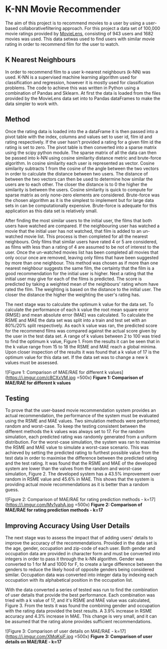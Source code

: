 # K-NN Movie Recommender

The aim of this project is to recommend movies to a user by using a user-based collaborativefiltering approach. For this project a data set of 100,000 movie ratings provided by [MovieLens](https://grouplens.org/datasets/movielens/100k/), consisting of 943 users and 1682 movies was used. This data setwas used to find users with similar movie rating in order to recommend film for the user to watch.


## K Nearest Neighbours
In order to recommend film to a user k-nearest neighbours (k-NN) was used. K-NN is a supervised machine learning algorithm used for classification and regression, however it is mostly used for classification problems.  The code to achieve this was written in Python using a combination of Pandas and Sklearn. At first the data is loaded from the files provided by the MovieLens data set into to Pandas dataFrames to make the data simpler to work with. 

## Method
Once the rating data is loaded into the a dataFrame it is then passed into a pivot table with the index, columns and values set to user id, film id and rating respectively. If the user hasn't provided a rating for a given film id the rating is set to zero. The pivot table is then converted into a sparse matrix using the scipy python module. The sparse matrix of all the data can then be passed into k-NN using cosine similarity distance metric and brute-force algorithm. In cosine similarity each user is represented as vector. Cosine similarity subtracts 1 from the cosine of the angle between the two vectors in order to calculate the distance between two users. The distance of between the two vectors can then be used to determine how similar the users are to each other. The closer the distance is to 0 the higher the similarity is between the users. Cosine similarity is quick to compute for sparse matrix as only none-zero elements are considered. Brute-force was the chosen algorithm as it is the simplest to implement but for large data sets in can be computationally expensive. Brute-force is adequate for this application as this data set is relatively small. 


After finding the most similar users to the initial user, the films that both users have watched are compared.  If the neighbouring user has watched a movie that the initial user has not watched, that film is added to an un-watched movie list. This process is then completed for all the nearest neighbours. Only films that similar users have rated 4 or 5 are considered, as films with less than a rating of 4 are assumed to be not of interest to the user.  Once the un-watched movies list has been completed all movies that only occur once are removed, leaving only films that have been suggested by more than one neighbour. This method was chosen as if more than one nearest neighbour suggests the same film, the certainty that the film is a good recommendation for the initial user is higher. Next a rating that the initial user may give for each of the films is predicted. The score is predicted by taking a weighted mean of the neighbours' rating whom have rated the film. The weighting is based on the distance to the initial user. The closer the distance the higher the weighting the user's rating has. 

  
The next stage was to calculate the optimum k value for the data set. To calculate the performance of each k value the root mean square error (RMSE) and mean absolute error (MAE) was calculated. To calculate the RSME and MAE the data set was split into a train and test set with an 80\%/20\% split respectively. As each k value was ran, the predicted score for the recommend films was compared against the actual score given by the user in the test data set. A range of k values between 2 to 100 was tried to find the optimum k value, Figure 1. From the results it can be seen that in the k value range from 15 to 18 the RSME and MAE reach a global minima. Upon closer inspection of the results it was found that a k value of 17 is the optimum value for this data set. If the data set was to change a new k values must be assessed. 

![Figure 1: Comparison of MAE/RAE for different k values](https://i.imgur.com/c8CXxVM.jpg =500x)
**Figure 1: Comparison of MAE/RAE for different k values**

## Testing
To prove that the user-based movie recommendation system provides an actual recommendation, the performance of the system must be evaluated using the RSME and MAE values. Two simulation methods were performed; random and worst-case. To keep the testing consistent between the different methods the k values was always set to 17. For the random simulation, each predicted rating was randomly generated from a uniform distribution. For the worst-case simulation, the system was ran to maximise the RSME and MAE value to simulate a worst-case scenario. This was achieved by setting the predicted rating to furthest possible value from the test data in order to maximise the difference between the predicted rating and the test rating. It was found that the RSME and MAE of the developed system are lower than the valves from the random and worst-case simulation, Figure 2. The developed system has a 43.5\% improvement over random in RSME value and 45.6\% in MAE. This shows that the system is providing actual movie recommendations as it is better than a random guess. 

![Figure 2: Comparison of MAE/RAE for rating prediction methods - k=17](https://i.imgur.com/Mv1yahA.jpg =500x)
**Figure 2: Comparison of MAE/RAE for rating prediction methods - k=17**

## Improving Accuracy Using User Details
The next stage was to assess the impact that of adding users' details to improve the accuracy of the recommendations. Provided in the data set is the age, gender, occupation and zip-code of each user. Both gender and occupation data are provided in character form and must be converted into integers in order to pass it through the k-NN algorithm. Gender was converted to 1 for M and 1000 for F, to create a large difference between the genders to reduce the likely hood of opposite genders being considered similar. Occupation data was converted into integer data by indexing each occupation with its alphabetical position in the occupation list.  
  
With the data converted a series of tested was run to find the combination of user details that provide the best performance. Each combination was tried with a k value of 17, and it's RSME and MAE value was calculated, Figure 3. From the tests it was found the combining gender and occupation with the rating data provided the best results. A 3.9\% increase in RSME accuracy and 4.3\% increase in MAE. This change is very small, and it can be assumed that the rating alone provides sufficient recommendations.

![Figure 3: Comparison of user details on MAE/RAE - k=17](https://i.imgur.com/XMqKsjF.jpg =500x)
**Figure 3: Comparison of user details on MAE/RAE - k=17**
